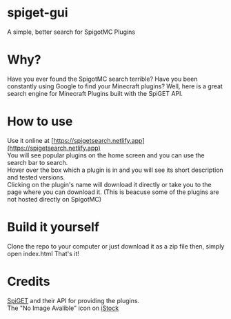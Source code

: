 # spiget-gui
A simple, better search for SpigotMC Plugins
# Why?
Have you ever found the SpigotMC search terrible? 
Have you been constantly using Google to find your Minecraft plugins?
Well, here is a great search engine for Minecraft Plugins built with the SpiGET API.
# How to use
Use it online at [https://spigetsearch.netlify.app](https://spigetsearch.netlify.app) \
You will see popular plugins on the home screen and you can use the search bar to search. \
Hover over the box which a plugin is in and you will see its short description and tested versions. \
Clicking on the plugin's name will download it directly or take you to the page where you can download it. (This is beacuse some of the plugins are not hosted directly on SpigotMC)
# Build it yourself
Clone the repo to your computer or just download it as a zip file then, simply open index.html
That's it!
# Credits
[SpiGET](https://spiget.org) and their API for providing the plugins. \
The "No Image Avalible" icon on [iStock](https://www.istockphoto.com/vector/no-image-vector-symbol-missing-available-icon-no-gallery-for-this-moment-placeholder-gm1460443157-494621319)
